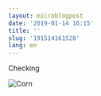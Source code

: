 ```yaml
---
layout: microblogpost
date: '2019-01-14 16:15'
title: ''
slug: '191514161528'
lang: en
---
```

Checking

![Corn](http://voltaireodactyl.github.io/media/2019-01-14/corn.jpeg)
